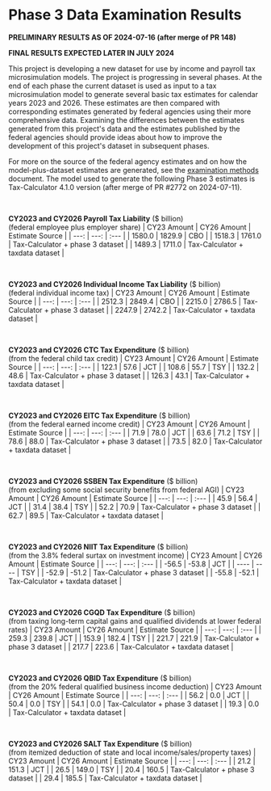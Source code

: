 Phase 3 Data Examination Results
================================

**PRELIMINARY RESULTS AS OF 2024-07-16 (after merge of PR 148)**

**FINAL RESULTS EXPECTED LATER IN JULY 2024**

This project is developing a new dataset for use by income and payroll
tax microsimulation models.  The project is progressing in several
phases.  At the end of each phase the current dataset is used as input
to a tax microsimulation model to generate several basic tax
estimates for calendar years 2023 and 2026.  These estimates are
then compared with corresponding estimates generated by federal
agencies using their more comprehensive data.  Examining the
differences between the estimates generated from this project's data
and the estimates published by the federal agencies should provide
ideas about how to improve the development of this project's dataset
in subsequent phases.

For more on the source of the federal agency estimates and on how the
model-plus-dataset estimates are generated, see the [examination
methods](./methods.md) document.  The model used to generate the
following Phase 3 estimates is Tax-Calculator 4.1.0 version (after
merge of PR #2772 on 2024-07-11).

<br>

**CY2023 and CY2026 Payroll Tax Liability** ($ billion)<br>
(federal employee plus employer share)
| CY23 Amount | CY26 Amount | Estimate Source |
| ---:   | ---:   | :---   |
| 1580.0 | 1829.9 | CBO    |
| 1518.3 | 1761.0 | Tax-Calculator + phase 3 dataset |
| 1489.3 | 1711.0 | Tax-Calculator + taxdata dataset |

<br>

**CY2023 and CY2026 Individual Income Tax Liability** ($ billion)<br>
(federal individual income tax)
| CY23 Amount | CY26 Amount | Estimate Source |
| ---:   | ---:   | :---   |
| 2512.3 | 2849.4 | CBO    |
| 2215.0 | 2786.5 | Tax-Calculator + phase 3 dataset |
| 2247.9 | 2742.2 | Tax-Calculator + taxdata dataset |

<br>

**CY2023 and CY2026 CTC Tax Expenditure** ($ billion)<br>
(from the federal child tax credit)
| CY23 Amount | CY26 Amount | Estimate Source |
| ---:   | ---:   | :---   |
| 122.1  | 57.6   | JCT    |
| 108.6  | 55.7   | TSY    |
| 132.2  | 48.6   | Tax-Calculator + phase 3 dataset |
| 126.3  | 43.1   | Tax-Calculator + taxdata dataset |

<br>

**CY2023 and CY2026 EITC Tax Expenditure** ($ billion)<br>
(from the federal earned income credit)
| CY23 Amount | CY26 Amount | Estimate Source |
| ---:   | ---:   | :---   |
| 71.9   | 78.0   | JCT    |
| 63.6   | 71.2   | TSY    |
| 78.6   | 88.0   | Tax-Calculator + phase 3 dataset |
| 73.5   | 82.0   | Tax-Calculator + taxdata dataset |

<br>

**CY2023 and CY2026 SSBEN Tax Expenditure** ($ billion)<br>
(from excluding some social security benefits from federal AGI)
| CY23 Amount | CY26 Amount | Estimate Source |
| ---:   | ---:   | :---   |
| 45.9   |  56.4  | JCT    |
| 31.4   |  38.4  | TSY    |
| 52.2   |  70.9  | Tax-Calculator + phase 3 dataset |
| 62.7   |  89.5  | Tax-Calculator + taxdata dataset |

<br>

**CY2023 and CY2026 NIIT Tax Expenditure** ($ billion)<br>
(from the 3.8% federal surtax on investment income)
| CY23 Amount | CY26 Amount | Estimate Source |
| ---:   | ---:   | :---   |
| -56.5  | -53.8  | JCT    |
|  ----  |  ----  | TSY    |
| -52.9  | -51.2  | Tax-Calculator + phase 3 dataset |
| -55.8  | -52.1  | Tax-Calculator + taxdata dataset |

<br>

**CY2023 and CY2026 CGQD Tax Expenditure** ($ billion)<br>
(from taxing long-term capital gains and qualified dividends at lower federal rates)
| CY23 Amount | CY26 Amount | Estimate Source |
| ---:   | ---:   | :---   |
| 259.3  | 239.8  | JCT    |
| 153.9  | 182.4  | TSY    |
| 221.7  | 221.9  | Tax-Calculator + phase 3 dataset |
| 217.7  | 223.6  | Tax-Calculator + taxdata dataset |

<br>

**CY2023 and CY2026 QBID Tax Expenditure** ($ billion)<br>
(from the 20% federal qualified business income deduction)
| CY23 Amount | CY26 Amount | Estimate Source |
| ---:   | ---:   | :---   |
| 56.2   |  0.0   | JCT    |
| 50.4   |  0.0   | TSY    |
| 54.1   |  0.0   | Tax-Calculator + phase 3 dataset |
| 19.3   |  0.0   | Tax-Calculator + taxdata dataset |

<br>

**CY2023 and CY2026 SALT Tax Expenditure** ($ billion)<br>
(from itemized deduction of state and local income/sales/property taxes)
| CY23 Amount | CY26 Amount | Estimate Source |
| ---:   | ---:   | :---   |
|  21.2  | 151.3  | JCT    |
|  26.5  | 149.0  | TSY    |
|  20.4  | 160.5  | Tax-Calculator + phase 3 dataset |
|  29.4  | 185.5  | Tax-Calculator + taxdata dataset |
